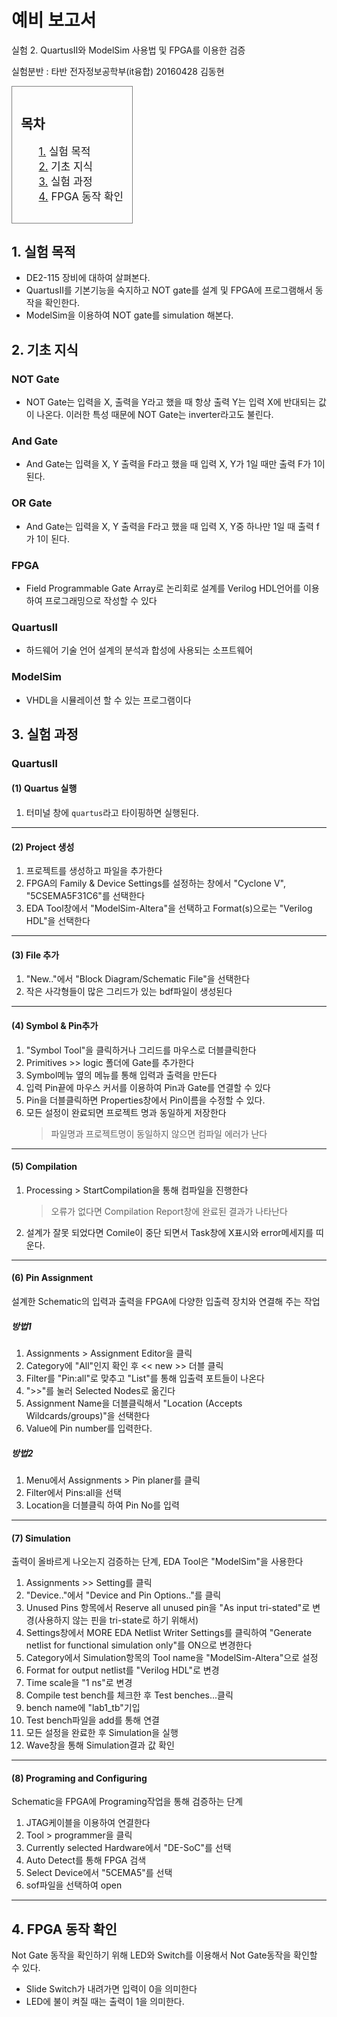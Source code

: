# 예비 보고서


실험 2. QuartusⅡ와 ModelSim 사용법 및 FPGA를 이용한 검증

실험분반 : 타반
전자정보공학부(it융합) 20160428 김동현


<div style="overflow:hidden">
<div style="border : solid gray 1px; float:left;margin:auto;padding:1em">
<h2>목차</h2>
<ul style="font-size:120%;list-style:none;">
<li>
<a href="#">1.</a> 실험 목적
</li>
<li>
<a href="#">2.</a> 기초 지식
</li>
<li>
<a href="#">3.</a> 실험 과정
</li>
<li>
<a href="#">4.</a> FPGA 동작 확인
</li>
</ul>
</div>
</div>


## 1. 실험 목적
- DE2-115 장비에 대하여 살펴본다.
- QuartusⅡ를 기본기능을 숙지하고 NOT gate를 설계 및 FPGA에 프로그램해서 동작을 확인한다.
- ModelSim을 이용하여 NOT gate를 simulation 해본다.

## 2. 기초 지식

### NOT Gate
- NOT Gate는 입력을 X, 출력을 Y라고 했을 때 항상 출력 Y는 입력 X에 반대되는 값이 나온다. 이러한 특성 때문에 NOT Gate는 inverter라고도 불린다.

### And Gate
- And Gate는 입력을 X, Y 출력을 F라고 했을 때 입력 X, Y가 1일 때만 출력 F가 1이 된다.

### OR Gate
- And Gate는 입력을 X, Y 출력을 F라고 했을 때 입력 X, Y중 하나만 1일 때 출력 f가 1이 된다.

### FPGA
- Field Programmable Gate Array로 논리회로 설계를 Verilog HDL언어를 이용하여 프로그래밍으로 작성할 수 있다

### QuartusⅡ
- 하드웨어 기술 언어 설계의 분석과 합성에 사용되는 소프트웨어

### ModelSim
- VHDL을 시뮬레이션 할 수 있는 프로그램이다

## 3. 실험 과정

### QuartusⅡ

#### (1) Quartus 실행

1. 터미널 창에 `quartus`라고 타이핑하면 실행된다.

---

#### (2) Project 생성
1) 프로젝트를 생성하고 파일을 추가한다
2) FPGA의 Family & Device Settings를 설정하는 창에서 "Cyclone V", "5CSEMA5F31C6"를 선택한다
3) EDA Tool창에서 "ModelSim-Altera"을 선택하고 Format(s)으로는 "Verilog HDL"을 선택한다

---

#### (3) File 추가
1) "New.."에서 "Block Diagram/Schematic File"을 선택한다
2) 작은 사각형들이 많은 그리드가 있는 bdf파일이 생성된다

---

#### (4) Symbol & Pin추가
1) "Symbol Tool"을 클릭하거나 그리드를 마우스로 더블클릭한다
2) Primitives >> logic 폴더에 Gate를 추가한다
3) Symbol메뉴 옆의 메뉴를 통해 입력과 출력을 만든다
4) 입력 Pin끝에 마우스 커서를 이용하여 Pin과 Gate를 연결할 수 있다
5) Pin을 더블클릭하면 Properties창에서 Pin이름을 수정할 수 있다.
6) 모든 설정이 완료되면 프로젝트 명과 동일하게 저장한다
    >파일명과 프로젝트명이 동일하지 않으면 컴파일 에러가 난다

---

#### (5) Compilation
1) Processing > StartCompilation을 통해 컴파일을 진행한다
    > 오류가 없다면 Compilation Report창에 완료된 결과가 나타난다

2) 설계가 잘못 되었다면 Comile이 중단 되면서 Task창에 X표시와 error메세지를 띠운다.

---

#### (6) Pin Assignment
설계한 Schematic의 입력과 출력을 FPGA에 다양한 입출력 장치와 연결해 주는 작업

##### 방법1
1) Assignments > Assignment Editor을 클릭
2) Category에 "All"인지 확인 후 << new >> 더블 클릭
3) Filter를 "Pin:all"로 맞추고 "List"를 통해 입출력 포트들이  나온다
4) ">>"를 눌러 Selected Nodes로 옮긴다
5) Assignment Name을 더블클릭해서 "Location (Accepts Wildcards/groups)"을 선택한다
6) Value에 Pin number를 입력한다.

##### 방법2
1) Menu에서 Assignments > Pin planer를 클릭
2) Filter에서 Pins:all을 선택
3) Location을 더블클릭 하여 Pin No를 입력

---

#### (7) Simulation
출력이 올바르게 나오는지 검증하는 단계, EDA Tool은 "ModelSim"을 사용한다
1) Assignments >> Setting를 클릭
2) "Device.."에서 "Device and Pin Options.."를 클릭
3) Unused Pins 항목에서 Reserve all unused pin을 "As input tri-stated"로 변경(사용하지 않는 핀을 tri-state로 하기 위해서)
4) Settings창에서 MORE EDA Netlist Writer Settings를 클릭하여 "Generate netlist for functional simulation only"를 ON으로 변경한다
5) Category에서 Simulation항목의 Tool name을 "ModelSim-Altera"으로 설정
6) Format for output netlist를 "Verilog HDL"로 변경
7) Time scale을 "1 ns"로 변경
8) Compile test bench를 체크한 후 Test benches...클릭
9) bench name에 "lab1_tb"기입
10) Test bench파일을 add를 통해 연결
11) 모든 설정을 완료한 후 Simulation을 실행
12) Wave창을 통해 Simulation결과 값 확인

---

#### (8) Programing and Configuring
Schematic을 FPGA에 Programing작업을 통해 검증하는 단계
1) JTAG케이블을 이용하여 연결한다
2) Tool > programmer을 클릭
3) Currently selected Hardware에서 "DE-SoC"를 선택
4) Auto Detect를 통해 FPGA 검색
5) Select Device에서 "5CEMA5"를 선택
6) sof파일을 선택하여 open
---

## 4. FPGA 동작 확인
Not Gate 동작을 확인하기 위해 LED와 Switch를 이용해서 Not Gate동작을 확인할 수 있다.
- Slide Switch가 내려가면 입력이 0을 의미한다
- LED에 불이 켜질 때는 출력이 1을 의미한다.
